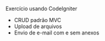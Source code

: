 Exercício usando CodeIgniter

- CRUD padrão MVC
- Upload de arquivos
- Envio de e-mail com e sem anexos
